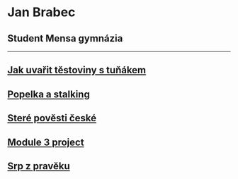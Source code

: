 # Jan Brabec

## Student Mensa gymnázia

-----

<!-- ## [F3rt1l1z3r (můj obec)](#f3rt1l1z3r) -->

## [Jak uvařit těstoviny s tuňákem](#824068)

## [Popelka a stalking](#98849)

## [Steré pověsti české](#104544)

## [Module 3 project](#190766)

## [Srp z pravěku](#755309)
